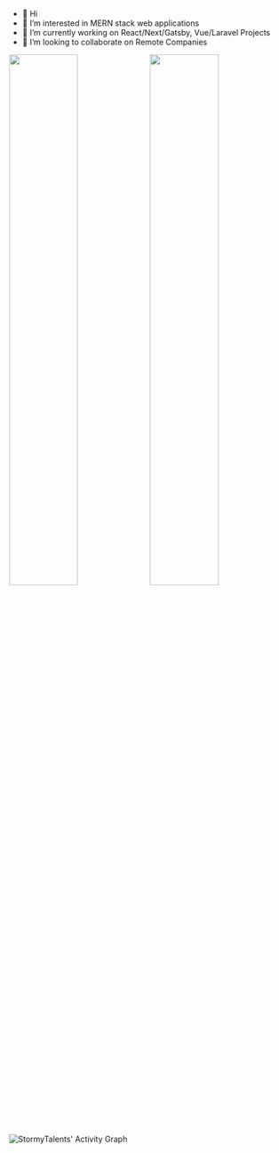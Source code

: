 - 👋 Hi
- 👀 I’m interested in MERN stack web applications
- 🌱 I’m currently working on React/Next/Gatsby, Vue/Laravel Projects
- 💞️ I’m looking to collaborate on Remote Companies

<p align="left">
  <img width="49.5%" src="https://github-readme-stats.vercel.app/api?username=angel-alfonzo&show_icons=true&theme=blueberry" />
  <img width="49.5%" src="https://github-readme-streak-stats.herokuapp.com/?user=angel-alfonzo&theme=blueberry" />
</p>

![StormyTalents' Activity Graph](https://activity-graph.herokuapp.com/graph?username=StormyTalents&custom_title=StormyTalent's%20Contribution%20Graph&theme=react-dark&bg_color=1a2d3d&hide_border=true&line=6dbef7&point=add7ff&color=27e8a7)
